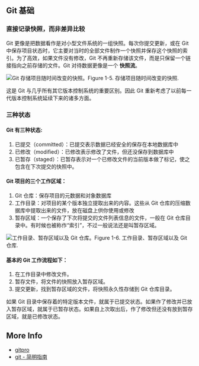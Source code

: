 ## Git 基础

### 直接记录快照，而非差异比较

Git 更像是把数据看作是对小型文件系统的一组快照。每次你提交更新，或在 Git 中保存项目状态时，它主要对当时的全部文件制作一个快照并保存这个快照的索引。为了高效，如果文件没有修改，Git 不再重新存储该文件，而是只保留一个链接指向之前存储的文件。Git 对待数据更像是一个 **快照流**。

![Git 存储项目随时间改变的快照。](https://git-scm.com/book/en/v2/book/01-introduction/images/snapshots.png)Figure 1-5. 存储项目随时间改变的快照.

这是 Git 与几乎所有其它版本控制系统的重要区别。因此 Git 重新考虑了以前每一代版本控制系统延续下来的诸多方面。

### 三种状态

#### Git 有三种状态:

1. 已提交（committed）：已提交表示数据已经安全的保存在本地数据库中
2. 已修改（modified）：已修改表示修改了文件，但还没保存到数据库中
3. 已暂存（staged）：已暂存表示对一个已修改文件的当前版本做了标记，使之包含在下次提交的快照中。

#### Git 项目的三个工作区域：

1. Git 仓库：保存项目的元数据和对象数据库
2. 工作目录：对项目的某个版本独立提取出来的内容。这些从 Git 仓库的压缩数据库中提取出来的文件，放在磁盘上供你使用或修改
3. 暂存区域：一个保存了下次将提交的文件列表信息的文件，一般在 Git 仓库目录中。有时候也被称作“索引”，不过一般说法还是叫暂存区域。

![工作目录、暂存区域以及 Git 仓库。](https://git-scm.com/book/en/v2/book/01-introduction/images/areas.png)Figure 1-6. 工作目录、暂存区域以及 Git 仓库.

#### 基本的 Git 工作流程如下：

1. 在工作目录中修改文件。
2. 暂存文件，将文件的快照放入暂存区域。
3. 提交更新，找到暂存区域的文件，将快照永久性存储到 Git 仓库目录。

如果 Git 目录中保存着的特定版本文件，就属于已提交状态。如果作了修改并已放入暂存区域，就属于已暂存状态。如果自上次取出后，作了修改但还没有放到暂存区域，就是已修改状态。

## More Info

* [gitpro](https://git-scm.com/book/zh/v2/)
* [git - 简明指南](http://rogerdudler.github.io/git-guide/index.zh.html)
